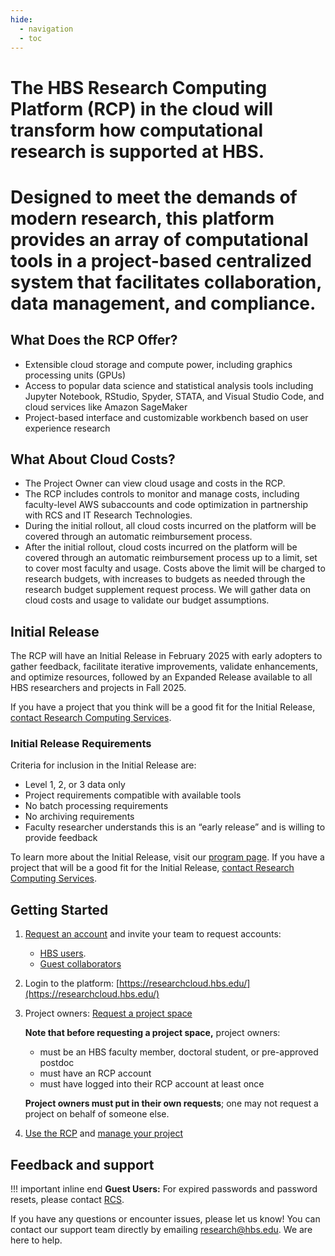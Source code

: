 ```yaml
---
hide:
  - navigation
  - toc
---
```


# The HBS Research Computing Platform (RCP) in the cloud will transform how computational research is supported at HBS.

# Designed to meet the demands of modern research, this platform provides an array of computational tools in a project-based centralized system that facilitates collaboration, data management, and compliance.

## What Does the RCP Offer? 

  - Extensible cloud storage and compute power, including graphics processing units (GPUs)
  - Access to popular data science and statistical analysis tools including Jupyter Notebook, RStudio, Spyder, STATA, and Visual Studio Code, 
  and cloud services like Amazon SageMaker
  - Project-based interface and customizable workbench based on user experience research

## What About Cloud Costs?

  - The Project Owner can view cloud usage and costs in the RCP.
  - The RCP includes controls to monitor and manage costs, including faculty-level AWS subaccounts and code optimization in partnership with RCS and IT Research Technologies. 
  - During the initial rollout, all cloud costs incurred on the platform will be covered through an automatic reimbursement process.
  - After the initial rollout, cloud costs incurred on the platform will be covered through an automatic reimbursement process up to a limit, set to cover most faculty and usage. Costs above the limit will be charged to research budgets, with increases to budgets as needed through the research budget supplement request process. We will gather data on cloud costs and usage to validate our budget assumptions. 


## Initial Release

The RCP will have an Initial Release in February 2025 with early adopters to gather feedback, facilitate iterative improvements, validate enhancements, and optimize resources, followed by an Expanded Release available to all HBS researchers and projects in Fall 2025.

If you have a project that you think will be a good fit for the Initial Release, [contact Research Computing Services](mailto:research@hbs.edu).

### Initial Release Requirements

Criteria for inclusion in the Initial Release are:

  - Level 1, 2, or 3 data only   
  - Project requirements compatible with available tools    
  - No batch processing requirements  
  - No archiving requirements  
  - Faculty researcher understands this is an “early release” and is willing to provide feedback  

To learn more about the Initial Release, visit our [program page](https://hbs.sharepoint.com/sites/CloudRCP/SitePages/About-the-Initial-Release.aspx?csf=1&web=1&e=D8OZaV). If you have a project that will be a good fit for the Initial Release, [contact Research Computing Services](mailto:research@hbs.edu). 

## Getting Started
   
1.  [Request an account](https://secure.hbs.edu/accountManagement/secure/research-computing-platform/account/new) and invite your team to request accounts:
    - [HBS users](https://secure.hbs.edu/accountManagement/secure/research-computing-platform/account/new).
    - [Guest collaborators](https://secure.hbs.edu/accountManagement/guest/research-computing-platform/account/new)
2.  Login to the platform: [https://researchcloud.hbs.edu/](https://researchcloud.hbs.edu/)
3.  Project owners: [Request a project space](https://secure.hbs.edu/accountManagement/secure/research-computing-platform/projectspace/new)

    **Note that before requesting a project space,** project owners:
      
      - must be an HBS faculty member, doctoral student, or pre-approved postdoc
      - must have an RCP account
      - must have logged into their RCP account at least once
    
    **Project owners must put in their own requests**; one may not request a project on behalf of someone else.

4. [Use the RCP](software.md) and [manage your project](manageprojects.md)

## Feedback and support

!!! important inline end
    **Guest Users:** For expired passwords and password resets, please contact [RCS](mailto:research@hbs.edu).

If you have any questions or encounter issues, please let us know! You can contact our support team directly by emailing [research@hbs.edu](mailto:research@hbs.edu). We are here to help. 

<!-- If something looks broken or is not working as expected please 
[open an issue report](https://github.com/hbs-rcs/hbsgrid-docs/issues).-->
